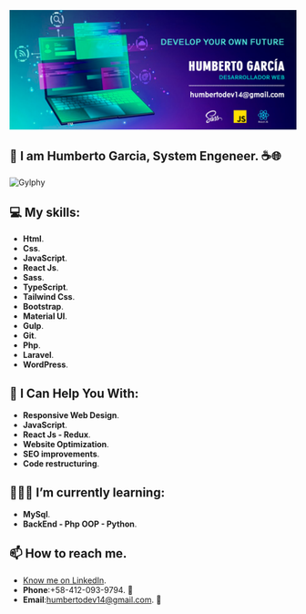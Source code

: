 ![myBanner](https://github.com/HumbertoDevelop/HumbertoDevelop/blob/main/humberto.png)
## 👋 I am Humberto Garcia, System Engeneer. ☕🌐
![Gylphy](https://media.giphy.com/media/bGgsc5mWoryfgKBx1u/giphy.gif)

## 💻 My skills: 
 * **Html**.
 * **Css**.
 * **JavaScript**.
 * **React Js**.
 * **Sass**.
 * **TypeScript**.
 * **Tailwind Css**.
 * **Bootstrap**.
 * **Material UI**.
 * **Gulp**.
 * **Git**.
 * **Php**.
 * **Laravel**.
 * **WordPress**.
## 🌟 I Can Help You With:
 * **Responsive Web Design**.
 * **JavaScript**.
 * **React Js - Redux**.
 * **Website Optimization**.
 * **SEO improvements**.
 * **Code restructuring**.
## 👨🏽‍💻 I’m currently learning:
 * **MySql**.
 * **BackEnd - Php OOP - Python**.
## 📫 How to reach me.
 * [Know me on LinkedIn](https://www.linkedin.com/in/humberto-garcia14/).
 * **Phone**:+58-412-093-9794. 📱
 * **Email**:humbertodev14@gmail.com. 📨
